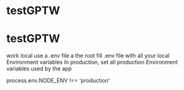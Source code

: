 # testGPTW
# testGPTW
work local use a .env file a the root
fill .env file with all your local Environment variables 
In production, set all production Environment variables used by the app


process.env.NODE_ENV !== 'production'



